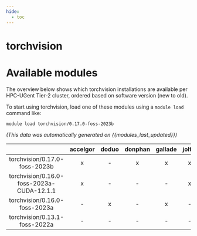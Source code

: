 ```yaml
---
hide:
  - toc
---
```


torchvision
===========

# Available modules


The overview below shows which torchvision installations are available per HPC-UGent Tier-2 cluster, ordered based on software version (new to old).

To start using torchvision, load one of these modules using a `module load` command like:

```shell
module load torchvision/0.17.0-foss-2023b
```

*(This data was automatically generated on {{modules_last_updated}})*  

| |accelgor|doduo|donphan|gallade|joltik|shinx|
| :---: | :---: | :---: | :---: | :---: | :---: | :---: |
|torchvision/0.17.0-foss-2023b|x|-|x|x|x|x|
|torchvision/0.16.0-foss-2023a-CUDA-12.1.1|x|-|-|-|x|-|
|torchvision/0.16.0-foss-2023a|-|x|-|x|-|x|
|torchvision/0.13.1-foss-2022a|-|-|-|-|-|x|
